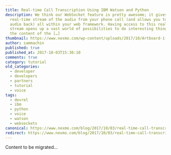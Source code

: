 ```yaml
---
title: Real-time Call Transcription Using IBM Watson and Python
description: We think our WebSocket feature is pretty awesome; it gives you a
  real-time stream of the audio from your phone call (and allows you to stream
  audio back) all within your web framework. Having access to this real-time
  stream opens up a vast world of possibilities to do interesting things with
  the content of the […]
thumbnail: https://www.nexmo.com/wp-content/uploads/2017/10/Artboard-1-2.png
author: sammachin
published: true
published_at: 2017-10-03T15:30:10
comments: true
category: tutorial
old_categories:
  - developer
  - developers
  - partners
  - tutorial
  - voice
tags:
  - devrel
  - ibm
  - python
  - voice
  - watson
  - websockets
canonical: https://www.nexmo.com/blog/2017/10/03/real-time-call-transcription-ibm-watson-python-dr
redirect: https://www.nexmo.com/blog/2017/10/03/real-time-call-transcription-ibm-watson-python-dr
---
```

Content to be migrated...